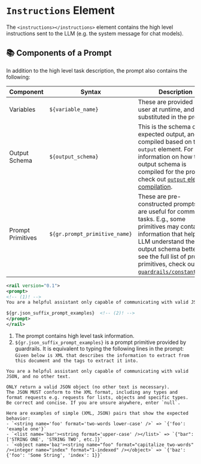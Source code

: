 # `Instructions` Element

The `<instructions></instructions>` element contains the high level instructions sent to the LLM (e.g. the system message for chat models).

## 📚 Components of a Prompt

In addition to the high level task description, the prompt also contains the following:

| Component         | Syntax                   | Description                                                                                                                                                                                                                                                                                                                             |
|-------------------|--------------------------|-----------------------------------------------------------------------------------------------------------------------------------------------------------------------------------------------------------------------------------------------------------------------------------------------------------------------------------------|
| Variables         | `${variable_name}`        | These are provided by the user at runtime, and substituted in the prompt.                                                                                                                                                                                                                                                               |
| Output Schema     | `${output_schema}`      | This is the schema of the expected output, and is compiled based on the  `output` element.  For more information on how the output schema is compiled for the prompt, check out [`output` element compilation](../output/#adding-compiled-output-element-to-prompt).                                                                    |
| Prompt Primitives | `${gr.prompt_primitive_name}` | These are pre-constructed prompts that are useful for common tasks. E.g., some primitives may contain information that helps the LLM understand the output schema better.  To see the full list of prompt primitives, check out [`guardrails/constants.xml`](https://github.com/guardrails-ai/guardrails/blob/main/guardrails/constants.xml). |

```xml
<rail version="0.1">
<prompt>
<!-- (1)! -->
You are a helpful assistant only capable of communicating with valid JSON, and no other text.

${gr.json_suffix_prompt_examples}  <!-- (2)! -->
</prompt>
</rail>
```


1. The prompt contains high level task information.
2. `${gr.json_suffix_prompt_examples}` is a prompt primitive provided by guardrails. It is equivalent to typing the following lines in the prompt: `Given below is XML that describes the information to extract from this document and the tags to extract it into.`

```
You are a helpful assistant only capable of communicating with valid JSON, and no other text.

ONLY return a valid JSON object (no other text is necessary).
The JSON MUST conform to the XML format, including any types and format requests e.g. requests for lists, objects and specific types.
Be correct and concise. If you are unsure anywhere, enter `null`.

Here are examples of simple (XML, JSON) pairs that show the expected behavior:
- `<string name='foo' format='two-words lower-case' />` => `{'foo': 'example one'}`
- `<list name='bar'><string format='upper-case' /></list>` => `{"bar": ['STRING ONE', 'STRING TWO', etc.]}`
- `<object name='baz'><string name="foo" format="capitalize two-words" /><integer name="index" format="1-indexed" /></object>` => `{'baz': {'foo': 'Some String', 'index': 1}}`
```
